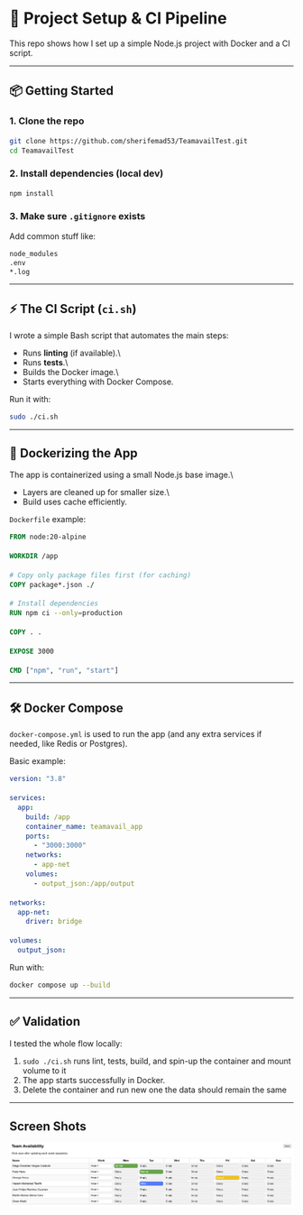 # 🚀 Project Setup & CI Pipeline

This repo shows how I set up a simple Node.js project with Docker and a
CI script.

---

## 📦 Getting Started

### 1. Clone the repo

```bash
git clone https://github.com/sherifemad53/TeamavailTest.git
cd TeamavailTest
```

### 2. Install dependencies (local dev)

```bash
npm install
```

### 3. Make sure `.gitignore` exists

Add common stuff like:

    node_modules
    .env
    *.log

---

## ⚡ The CI Script (`ci.sh`)

I wrote a simple Bash script that automates the main steps:

-   Runs **linting** (if available).\
-   Runs **tests**.\
-   Builds the Docker image.\
-   Starts everything with Docker Compose.

Run it with:

```bash
sudo ./ci.sh
```

---

## 🐳 Dockerizing the App

The app is containerized using a small Node.js base image.\

-   Layers are cleaned up for smaller size.\
-   Build uses cache efficiently.

`Dockerfile` example:

```dockerfile
FROM node:20-alpine

WORKDIR /app

# Copy only package files first (for caching)
COPY package*.json ./

# Install dependencies
RUN npm ci --only=production

COPY . .

EXPOSE 3000

CMD ["npm", "run", "start"]
```

---

## 🛠 Docker Compose

`docker-compose.yml` is used to run the app (and any extra services if
needed, like Redis or Postgres).

Basic example:

```yaml
version: "3.8"

services:
  app:
    build: /app
    container_name: teamavail_app
    ports:
      - "3000:3000"
    networks:
      - app-net
    volumes:
      - output_json:/app/output
    
networks:
  app-net:
    driver: bridge

volumes:
  output_json:
```

Run with:

```bash
docker compose up --build
```

---

## ✅ Validation

I tested the whole flow locally:

1.  `sudo ./ci.sh` runs lint, tests, build, and spin-up the container and mount volume to it
2.  The app starts successfully in Docker.
3.  Delete the container and run new one the data should remain the same

---

## Screen Shots

![App Screenshot](assets/Screenshot1.png)
